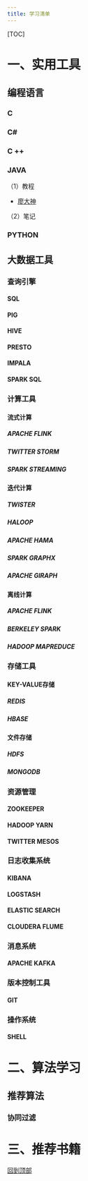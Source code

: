 ```yaml
---
title: 学习清单
---
```


[TOC]



# 一、实用工具

## 编程语言

### C



### C#



### C ++



### JAVA

（1）教程

* [廖大神](https://www.liaoxuefeng.com/wiki/1252599548343744)

（2）笔记

### PYTHON



## 大数据工具

### 查询引擎

#### SQL



#### PIG



#### HIVE



#### PRESTO



#### IMPALA



#### SPARK SQL



### 计算工具

#### 流式计算

##### APACHE FLINK



##### TWITTER STORM



##### SPARK STREAMING

#### 迭代计算

##### TWISTER



##### HALOOP



##### APACHE HAMA



##### SPARK GRAPHX



##### APACHE GIRAPH



#### 离线计算

##### APACHE FLINK



##### BERKELEY SPARK



##### HADOOP MAPREDUCE



### 存储工具

#### KEY-VALUE存储

##### REDIS



##### HBASE

#### 文件存储

##### HDFS



##### MONGODB



### 资源管理

#### ZOOKEEPER



#### HADOOP YARN



#### TWITTER MESOS



### 日志收集系统

#### KIBANA



#### LOGSTASH



#### ELASTIC SEARCH



#### CLOUDERA FLUME



### 消息系统

#### APACHE KAFKA



### 版本控制工具

#### GIT



### 操作系统

#### SHELL



# 二、算法学习

## 推荐算法

### 协同过滤





# 三、推荐书籍





[回到顶部](#一、实用工具)
